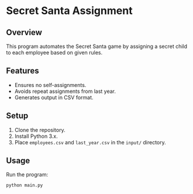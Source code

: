 # Secret Santa Assignment

## Overview
This program automates the Secret Santa game by assigning a secret child to each employee based on given rules.

## Features
- Ensures no self-assignments.
- Avoids repeat assignments from last year.
- Generates output in CSV format.

## Setup
1. Clone the repository.
2. Install Python 3.x.
3. Place `employees.csv` and `last_year.csv` in the `input/` directory.

## Usage
Run the program:
```bash
python main.py

